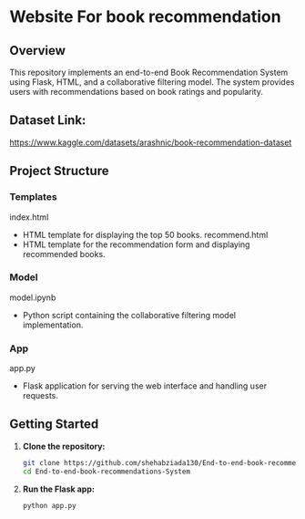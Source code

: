 # Website For book recommendation
## Overview
This repository implements an end-to-end Book Recommendation System using Flask, HTML, and a collaborative filtering model. The system provides users with recommendations based on book ratings and popularity.

## Dataset Link:
https://www.kaggle.com/datasets/arashnic/book-recommendation-dataset

## Project Structure
### Templates
index.html
- HTML template for displaying the top 50 books.
recommend.html
- HTML template for the recommendation form and displaying recommended books.
### Model
model.ipynb
- Python script containing the collaborative filtering model implementation.
### App
app.py
- Flask application for serving the web interface and handling user requests.

## Getting Started

1. **Clone the repository:**

    ```bash
    git clone https://github.com/shehabziada130/End-to-end-book-recommendations-System.git
    cd End-to-end-book-recommendations-System
    ```

2. **Run the Flask app:**

    ```bash
    python app.py
    ```
